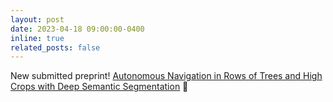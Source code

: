 ```yaml
---
layout: post
date: 2023-04-18 09:00:00-0400
inline: true
related_posts: false
---
```


New submitted preprint! [Autonomous Navigation in Rows of Trees and High Crops with Deep Semantic Segmentation](https://arxiv.org/abs/2304.08988) 🌲
